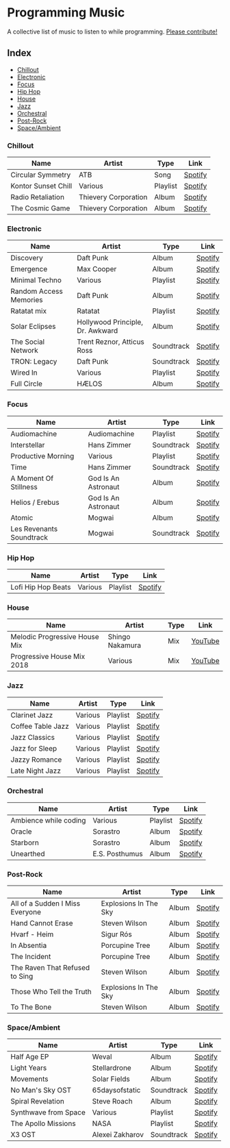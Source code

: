 # Programming Music

A collective list of music to listen to while programming. [Please contribute!](https://github.com/mariusschulz/programming-music/blob/master/CONTRIBUTING.md)

## Index

- [Chillout](#chillout)
- [Electronic](#electronic)
- [Focus](#focus)
- [Hip Hop](#hip-hop)
- [House](#house)
- [Jazz](#jazz)
- [Orchestral](#orchestral)
- [Post-Rock](#post-rock)
- [Space/Ambient](#spaceambient)

### Chillout

| Name | Artist | Type | Link |
|---|---|---|---|
| Circular Symmetry | ATB | Song | [Spotify](https://open.spotify.com/track/7CR0lIrkxYmHThUbqluw9J) |
| Kontor Sunset Chill | Various | Playlist | [Spotify](https://open.spotify.com/user/1124518175/playlist/3D3jROkbtVUzRdWwH7Khnw) |
| Radio Retaliation | Thievery Corporation | Album | [Spotify](https://open.spotify.com/album/7JK0l9nae3EcV6C1lz4LlG) |
| The Cosmic Game | Thievery Corporation | Album | [Spotify](https://open.spotify.com/album/3x31ejKrrjJWXGd6ftaSNu) |

### Electronic

| Name | Artist | Type | Link |
|---|---|---|---|
| Discovery | Daft Punk | Album | [Spotify](https://open.spotify.com/album/2noRn2Aes5aoNVsU6iWThc) |
| Emergence | Max Cooper | Album | [Spotify](https://open.spotify.com/album/26vmJ6CjPxYWYYa2B4d9my) |
| Minimal Techno | Various | Playlist | [Spotify](https://open.spotify.com/user/alekzanther/playlist/0B3WoheGNqol1B69LM9Y8n) |
| Random Access Memories | Daft Punk | Album | [Spotify](https://open.spotify.com/album/4m2880jivSbbyEGAKfITCa) |
| Ratatat mix | Ratatat | Playlist | [Spotify](https://open.spotify.com/user/ciroivan227/playlist/1eLgUY4BFj7f96z10womVL) |
| Solar Eclipses | Hollywood Principle, Dr. Awkward | Album | [Spotify](https://open.spotify.com/album/2PGeNYKwJPCfImBFA1CcC8) |
| The Social Network | Trent Reznor, Atticus Ross | Soundtrack | [Spotify](https://open.spotify.com/album/1ijkFiMeHopKkHyvQCWxUa) |
| TRON: Legacy | Daft Punk | Soundtrack | [Spotify](https://open.spotify.com/album/40EZGFRJY2R43IPiOnFelG) |
| Wired In | Various | Playlist | [Spotify](https://open.spotify.com/user/tomzorzhu/playlist/6FBP8geEcJX2lYnsVxfvYl) |
| Full Circle | HÆLOS | Album | [Spotify](https://open.spotify.com/album/3kE0d3eZX1EjoWMeHQTvXQ) |

### Focus

| Name | Artist | Type | Link |
|---|---|---|---|
| Audiomachine | Audiomachine | Playlist | [Spotify](https://open.spotify.com/artist/5F4ObszoeVebqtc0B3XqJa) |
| Interstellar | Hans Zimmer | Soundtrack | [Spotify](https://open.spotify.com/album/5OVGwMCexoHavOar6v4al5)
| Productive Morning | Various | Playlist | [Spotify](https://open.spotify.com/user/spotify/playlist/37i9dQZF1DX6T5dWVv97mp) |
| Time | Hans Zimmer | Soundtrack | [Spotify](https://open.spotify.com/track/6ZFbXIJkuI1dVNWvzJzown) |
| A Moment Of Stillness  | God Is An Astronaut | Album | [Spotify](https://open.spotify.com/album/1eVrXeDRsZQFM4DtSbUzKr) |
| Helios / Erebus  | God Is An Astronaut | Album | [Spotify](https://open.spotify.com/album/6NEwj8hlw0b7U3jd6vHRg3) |
| Atomic  | Mogwai | Album | [Spotify](https://open.spotify.com/album/56tg3CAAd9JZhzQZsYoC2c) |
| Les Revenants Soundtrack  | Mogwai | Soundtrack | [Spotify](https://open.spotify.com/album/7znNGZ8iNfLJ41IxEWYJHp) |

### Hip Hop

| Name | Artist | Type | Link |
|---|---|---|---|
| Lofi Hip Hop Beats | Various | Playlist | [Spotify](https://open.spotify.com/user/chillhopmusic/playlist/74sUjcvpGfdOvCHvgzNEDO) |

### House

| Name | Artist | Type | Link |
|---|---|---|---|
| Melodic Progressive House Mix | Shingo Nakamura | Mix | [YouTube](https://www.youtube.com/watch?v=WYp9Eo9T3BA) |
| Progressive House Mix 2018 | Various | Mix | [YouTube](https://www.youtube.com/watch?v=62jdo2ogkiU) |

### Jazz

| Name | Artist | Type | Link |
|---|---|---|---|
| Clarinet Jazz | Various | Playlist | [Spotify](https://open.spotify.com/user/121195779/playlist/7EXxC5Z6iHbZzqiIw4uiOG) |
| Coffee Table Jazz | Various | Playlist | [Spotify](https://open.spotify.com/user/spotify/playlist/37i9dQZF1DWVqfgj8NZEp1) |
| Jazz Classics | Various | Playlist | [Spotify](https://open.spotify.com/user/spotify/playlist/37i9dQZF1DXbITWG1ZJKYt) |
| Jazz for Sleep | Various | Playlist | [Spotify](https://open.spotify.com/user/spotify/playlist/37i9dQZF1DXa1rZf8gLhyz) |
| Jazzy Romance | Various | Playlist | [Spotify](https://open.spotify.com/user/spotify/playlist/37i9dQZF1DWTbzY5gOVvKd) |
| Late Night Jazz | Various | Playlist | [Spotify](https://open.spotify.com/user/spotify/playlist/37i9dQZF1DX4wta20PHgwo) |

### Orchestral

| Name | Artist | Type | Link |
|---|---|---|---|
| Ambience while coding | Various | Playlist | [Spotify](https://open.spotify.com/user/resalire/playlist/3Z8uzEtTyX2qmpXX4ZXV7p) |
| Oracle | Sorastro | Album | [Spotify](https://open.spotify.com/album/1sCRvOl9mclwED42jGULVn) |
| Starborn | Sorastro | Album | [Spotify](https://open.spotify.com/album/6RgumQtb6jbqvDfd6XRtUC) |
| Unearthed | E.S. Posthumus | Album | [Spotify](https://open.spotify.com/album/5dO8FBozMXBNXRwuGbYt12) |

### Post-Rock

| Name | Artist | Type | Link |
|---|---|---|---|
| All of a Sudden I Miss Everyone | Explosions In The Sky | Album | [Spotify](https://open.spotify.com/album/1hXFXoYkWp7Jbzc2nwhvub) |
| Hand Cannot Erase | Steven Wilson | Album | [Spotify](https://open.spotify.com/album/30ibtgslgzmMRbQnWl9LTy) |
| Hvarf - Heim | Sigur Rós | Album | [Spotify](https://open.spotify.com/album/28WGXFGJNfTHxUoIsnIYVn) |
| In Absentia | Porcupine Tree | Album | [Spotify](https://open.spotify.com/album/2dAYkfqPYzOTDNxDDVP2vi) |
| The Incident | Porcupine Tree | Album | [Spotify](https://open.spotify.com/album/4yUOsJbwypC2JrpXZ3eO7p) |
| The Raven That Refused to Sing | Steven Wilson | Album | [Spotify](https://open.spotify.com/album/62sXcCLmRTvVrmOOsuHGiJ) |
| Those Who Tell the Truth | Explosions In The Sky | Album | [Spotify](https://open.spotify.com/album/0HxOFNk6NIHydHAer8y01M) |
| To The Bone | Steven Wilson | Album | [Spotify](https://open.spotify.com/album/37lL4QxxvHJ3SxFH2KtkDD) |

### Space/Ambient

| Name | Artist | Type | Link |
|---|---|---|---|
| Half Age EP | Weval | Album | [Spotify](https://open.spotify.com/album/1hDdP4atpaoKA5OE8ETG1u) |
| Light Years | Stellardrone | Album | [Spotify](https://open.spotify.com/album/6uQHo7feNU73mKn8X69pwk) |
| Movements | Solar Fields | Album | [Spotify](https://open.spotify.com/album/26sqA3KtarBkOXvR33FNQs) |
| No Man's Sky OST | 65daysofstatic | Soundtrack | [Spotify](https://open.spotify.com/album/0CkuFPWCLJjCAEKy0dce40) |
| Spiral Revelation | Steve Roach | Album | [Spotify](https://open.spotify.com/album/0t7qmuEWN8vtKOJEqzm5T6) |
| Synthwave from Space | Various | Playlist | [Spotify](https://open.spotify.com/user/aofd3/playlist/4sgUux9hmykyWYmVoe4W6p) |
| The Apollo Missions | NASA | Playlist | [Spotify](https://open.spotify.com/album/3uC3GbmL0BaTIFnrpByd0D) |
| X3 OST | Alexei Zakharov | Soundtrack | [Spotify](https://open.spotify.com/artist/0V2HC7qeeg8gpoO8cs7ZZX) |
